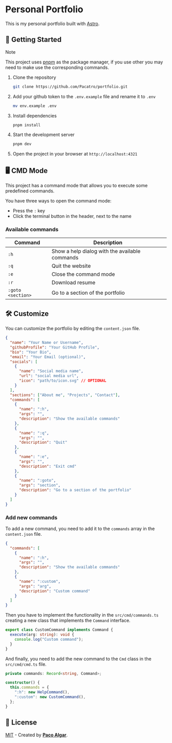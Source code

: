 # Personal Portfolio

This is my personal portfolio built with [Astro](https://astro.build/).

## 🚀 Getting Started

> [!NOTE]
> This project uses [pnpm](https://pnpm.io/) as the package manager,
> if you use other you may need to make use the corresponding commands.

1. Clone the repository

   ```bash
   git clone https://github.com/Pacatro/portfolio.git
   ```

2. Add your github token to the `.env.example` file and rename it to `.env`

   ```bash
   mv env.example .env
   ```

3. Install dependencies

   ```bash
   pnpm install
   ```

4. Start the development server

   ```bash
   pnpm dev
   ```

5. Open the project in your browser at `http://localhost:4321`

## 🖥️ CMD Mode

This project has a command mode that allows you to execute some predefined commands.

You have three ways to open the command mode:

- Press the `:` key
- Click the terminal button in the header, next to the name

### Available commands

| Command           | Description                                    |
| ----------------- | ---------------------------------------------- |
| `:h`              | Show a help dialog with the available commands |
| `:q`              | Quit the website                               |
| `:e`              | Close the command mode                         |
| `:r`              | Download resume                                |
| `:goto <section>` | Go to a section of the portfolio               |

## 🛠️ Customize

You can customize the portfolio by editing the `content.json` file.

```json
{
  "name": "Your Name or Username",
  "githubProfile": "Your GitHub Profile",
  "bio": "Your Bio",
  "email": "Your Email (optional)",
  "socials": [
    {
      "name": "Social media name",
      "url": "social media url",
      "icon": "path/to/icon.svg" // OPTIONAL
    }
  ],
  "sections": ["About me", "Projects", "Contact"],
  "commands": [
    {
      "name": ":h",
      "args": "",
      "description": "Show the available commands"
    },
    {
      "name": ":q",
      "args": "",
      "description": "Quit"
    },
    {
      "name": ":e",
      "args": "",
      "description": "Exit cmd"
    },
    {
      "name": ":goto",
      "args": "section",
      "description": "Go to a section of the portfolio"
    }
  ]
}
```

### Add new commands

To add a new command, you need to add it to the `commands` array
in the `content.json` file.

```json
{
  "commands": [
    {
      "name": ":h",
      "args": "",
      "description": "Show the available commands"
    },
    {
      "name": ":custom",
      "args": "arg",
      "description": "Custom command"
    }
  ]
}
```

Then you have to implement the functionality in the `src/cmd/commands.ts` creating
a new class that implements the `Command` interface.

```typescript
export class CustomCommand implements Command {
  execute(arg: string): void {
    console.log("Custom command");
  }
}
```

And finally, you need to add the new command to the `Cmd` class in the
`src/cmd/cmd.ts` file.

```typescript
private commands: Record<string, Command>;

constructor() {
  this.commands = {
    ":h": new HelpCommand(),
    ":custom": new CustomCommand(),
  };
}
```

## 🔑 License

[MIT](LICENSE) - Created by [**Paco Algar**](https://github.com/Pacatro).
